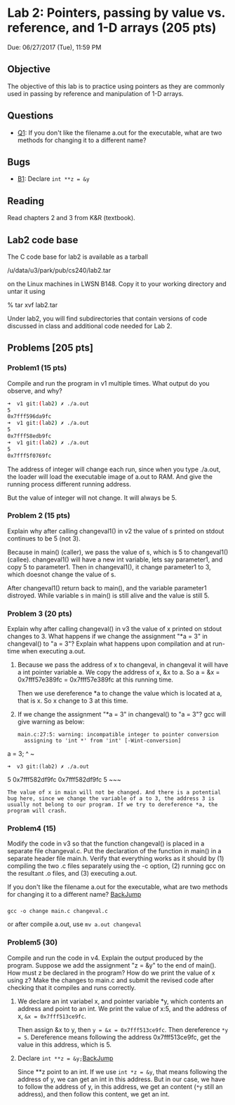 # Lab 2: Pointers, passing by value vs. reference, and 1-D arrays (205 pts)

Due: 06/27/2017 (Tue), 11:59 PM

## Objective

The objective of this lab is to practice using pointers as they are commonly used in passing by reference and manipulation of 1-D arrays.

## <span id="menu">Questions</span>

* [Q1](#1): If you don't like the filename a.out for the executable, what are two methods for changing it to a different name?

## Bugs

* [B1](#1): Declare `int **z = &y`


## Reading

Read chapters 2 and 3 from K&R (textbook).


## Lab2 code base

The C code base for lab2 is available as a tarball 


/u/data/u3/park/pub/cs240/lab2.tar 

on the Linux machines in LWSN B148. Copy it to your working directory and untar it using 

% tar xvf lab2.tar 

Under lab2, you will find subdirectories that contain versions of code discussed in class and additional code needed for Lab 2.

## Problems [205 pts]

### Problem1 (15 pts)

Compile and run the program in v1 multiple times. What output do you observe, and why?

	
~~~bash
➜  v1 git:(lab2) ✗ ./a.out
5
0x7fff596da9fc
➜  v1 git:(lab2) ✗ ./a.out
5
0x7fff58edb9fc
➜  v1 git:(lab2) ✗ ./a.out
5
0x7fff5f0769fc
~~~

The address of integer will change each run, since when you type ./a.out, the loader will load the executable image of a.out to RAM. And give the running process different running address.

But the value of integer will not change. It will always be 5.

### Problem 2 (15 pts)

Explain why after calling changeval1() in v2 the value of s printed on stdout continues to be 5 (not 3).

Because in main() (caller), we pass the value of s, which is 5 to changeval1() (callee). changeval1() will have a new int variable, lets say parameter1, and copy 5 to parameter1. Then in changeval1(), it change parameter1 to 3, which doesnot change the value of s.

After changeval1() return back to main(), and the variable parameter1 distroyed. While variable s in main() is still alive and the value is still 5.


### Problem 3 (20 pts)

Explain why after calling changeval() in v3 the value of x printed on stdout changes to 3. What happens if we change the assignment "*a = 3" in changeval() to "a = 3"? Explain what happens upon compilation and at run-time when executing a.out.

1. Because we pass the address of x to changeval, in changeval it will have a int pointer variable a. We copy the address of x, &x to a. So a = &x = 0x7fff57e389fc = 0x7fff57e389fc at this running time.

	Then we use dereference *a to change the value which is located at a, that is x. So x change to 3 at this time.

2. If we change the assignment "*a = 3" in changeval() to "a = 3"? gcc will give warning as below:

	~~~
	main.c:27:5: warning: incompatible integer to pointer conversion
      assigning to 'int *' from 'int' [-Wint-conversion]
  a = 3;
    ^ ~
    
    ➜  v3 git:(lab2) ✗ ./a.out
5
0x7fff582df9fc
0x7fff582df9fc
5
	~~~
	
	The value of x in main will not be changed. And there is a potential bug here, since we change the variable of a to 3, the address 3 is usually not belong to our program. If we try to dereference *a, the program will crash.

### Problem4 (15)

Modify the code in v3 so that the function changeval() is placed in a separate file changeval.c. Put the declaration of the function in main() in a separate header file main.h. Verify that everything works as it should by (1) compiling the two .c files separately using the -c option, (2) running gcc on the resultant .o files, and (3) executing a.out.

If you don't like the filename a.out for the executable, what are two methods for changing it to a different name? [BackJump](#menu)


<h3 id="1"></h3>

`gcc -o change main.c changeval.c`

or after compile a.out, use `mv a.out changeval`

### Problem5 (30)
Compile and run the code in v4. Explain the output produced by the program. Suppose we add the assignment "z = &y" to the end of main(). How must z be declared in the program? How do we print the value of x using z? Make the changes to main.c and submit the revised code after checking that it compiles and runs correctly.

1. We declare an int variabel x, and pointer variable *y, which contents an address and point to an int. We print the value of x:5, and the address of x, `&x = 0x7fff513ce9fc`. 

	Then assign &x to y, then `y = &x = 0x7fff513ce9fc`. Then dereference `*y = 5`. Dereference means following the address 0x7fff513ce9fc, get the value in this address, which is 5.
	
2. Declare `int **z = &y;`[BackJump](#menu)

	Since **z point to an int. If we use `int *z = &y`, that means following the address of y, we can get an int in this address. But in our case, we have to follow the address of y, in this address, we get an content (`*y` still an address), and then follow this content, we get an int. 
